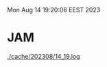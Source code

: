 Mon Aug 14 19:20:06 EEST 2023
# JAM
<a href='./cache/202308/14_19.log'>./cache/202308/14_19.log</a>
